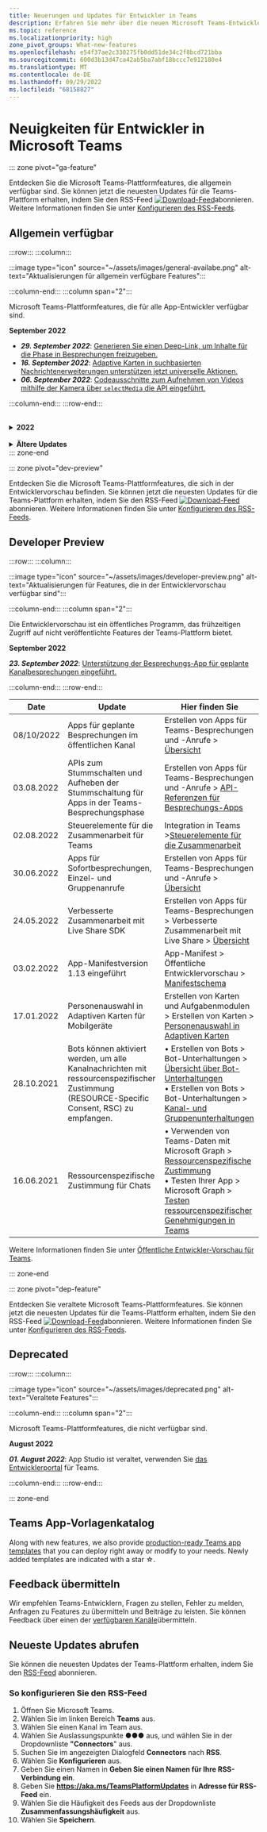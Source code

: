 ```yaml
---
title: Neuerungen und Updates für Entwickler in Teams
description: Erfahren Sie mehr über die neuen Microsoft Teams-Entwicklerfeatures und -updates für vorhandene Features, veraltete Notizen und Änderungen.Learn about new Microsoft Teams developer features and updates to existing features, deprecation notes, and changes. Abonnieren Sie den RSS-Feed für die neuesten Updates.
ms.topic: reference
ms.localizationpriority: high
zone_pivot_groups: What-new-features
ms.openlocfilehash: e54f37ae2c330275fb0dd51de34c2f8bcd721bba
ms.sourcegitcommit: 600d3b13d47ca42ab5ba7abf18bccc7e912180e4
ms.translationtype: MT
ms.contentlocale: de-DE
ms.lasthandoff: 09/29/2022
ms.locfileid: "68158827"
---
```

# <a name="whats-new-for-developers-in-microsoft-teams"></a>Neuigkeiten für Entwickler in Microsoft Teams

::: zone pivot="ga-feature"

Entdecken Sie die Microsoft Teams-Plattformfeatures, die allgemein verfügbar sind. Sie können jetzt die neuesten Updates für die Teams-Plattform erhalten, indem Sie den RSS-Feed [![Download-Feed](~/assets/images/RSSfeeds.png)](https://aka.ms/TeamsPlatformUpdates)abonnieren. Weitere Informationen finden Sie unter [Konfigurieren des RSS-Feeds](#get-latest-updates).

## <a name="generally-available"></a>Allgemein verfügbar

:::row:::
:::column:::

:::image type="icon" source="~/assets/images/general-availabe.png" alt-text="Aktualisierungen für allgemein verfügbare Features":::

:::column-end:::
:::column span="2":::

Microsoft Teams-Plattformfeatures, die für alle App-Entwickler verfügbar sind.

**September 2022**

* ***29. September 2022***: [Generieren Sie einen Deep-Link, um Inhalte für die Phase in Besprechungen freizugeben.](concepts/build-and-test/deep-links.md#generate-a-deep-link-to-share-content-to-stage-in-meetings)
* ***16. September 2022***: [Adaptive Karten in suchbasierten Nachrichtenerweiterungen unterstützen jetzt universelle Aktionen.](messaging-extensions/how-to/search-commands/universal-actions-for-search-based-message-extensions.md)
* ***06. September 2022***: [Codeausschnitte zum Aufnehmen von Videos mithilfe der Kamera über `selectMedia` die API eingeführt.](concepts/device-capabilities/media-capabilities.md#code-snippets)

:::column-end:::
:::row-end:::

<br>
<details>
<summary><b>2022</b></summary>

| **Date** | **Update** | **Hier finden Sie** |
| -------- | --------- | ----------------|
| 09.08.2022 | Microsoft Teams-Toolkit-Erweiterung für Visual Studio 2022 eingeführt | Tools und SDKs > Teams Toolkit für Visual Studio > [Überblick über das Teams-Toolkit für Visual Studio](toolkit/teams-toolkit-overview-visual-studio.md) |
| 03.08.2022 | Für Teams über persönliche App oder Registerkarte freigeben | Integration in Teams > Freigeben in Teams > [Freigeben in Teams aus einer persönlichen App oder Registerkarte](concepts/build-and-test/share-to-teams-from-personal-app-or-tab.md) |
| 03.08.2022 | Feature zum Abrufen von Besprechungstranskripten im Postbesprechungsszenario hinzugefügt. | Erstellen von Apps für Teams-Besprechungen und -Anrufe > Abrufen von Besprechungstranskripten mithilfe von Graph-APIs > [Übersicht](graph-api/meeting-transcripts/overview-transcripts.md) |
| 03.08.2022 | Link zum Freigeben für Teams aus Web-Apps entfalten | Integration in Teams > Freigeben in Teams > [Freigeben in Teams aus Web-Apps](concepts/build-and-test/share-to-teams-from-web-apps.md) |
| 08/01/2022| Hinweis: Entwicklerportal ist jetzt GA und App Studio ist ab dem 01. August 2022 veraltet. | Tools und SDK > [Entwicklerportal für Teams](concepts/build-and-test/teams-developer-portal.md) |
| 28.07.2022 | Microsoft Teams-Anzeigebild und Personenkarte für Benachrichtigungen in der Besprechung hinzugefügt| Apps für Microsoft Teams-Besprechungen und -Anrufe erstellen > Apps für Besprechungen aktivieren und konfigurieren > [Benachrichtigung in Besprechungen](apps-in-teams-meetings/enable-and-configure-your-app-for-teams-meetings.md#in-meeting-notification) |
| 28.07.2022 | Erstellen von freigegebenen Kanälen in Microsoft Teams | Erstellen von Apps für Microsoft Teams-Besprechungen und -Anrufe > [Freigegebene Kanäle](concepts/build-and-test/Shared-channels.md) |
| 28.07.2022|App-Manifest v1.14 eingeführt| App-Manifest > [App-Manifestschema für Microsoft Teams](resources/schema/manifest-schema.md)|
| 07/26/2022|Vorgeschlagene Aktionen für Bots| Bots erstellen > Bot-Unterhaltungen >[Nachrichten in Bot-Unterhaltungen](bots/how-to/conversations/conversation-messages.md#send-suggested-actions)|
| 21.07.2022 | Schritt-für-Schritt-Anleitung zum Senden von Aktivitäts-Feed-Benachrichtigungen eingeführt | Designen Sie Ihre App > UI-Komponenten> Aktivitätsfeedbenachrichtigungen > [Aktivitätsfeedbenachrichtigungen senden](sbs-graphactivity-feedbroadcast.yml) |
| 08.07.2022| Updates zum Senden der Kanal-ID an Bots, die vom Benutzer während der App-Installation über Konversations- und Installationsupdateereignisse ausgewählt wurde |  Bots erstellen > Bot-Konversationen > Konversationsereignisse in Ihrem Teams-Bot > [Konversationsereignisse in Ihrem Teams-Bot](bots/how-to/conversations/subscribe-to-conversation-events.md) |
| 16.06.2022 | Aktualisierte Medienfunktionen zur Unterstützung von Desktop und Mobilgeräten| Integrieren von Gerätefunktionen > [Integrieren von Medienfunktionen](concepts/device-capabilities/media-capabilities.md)|
| 06/08/2022 | Optionales Kartenfeedback für Erfolgsmeldungen| Bots erstellen > Bot-Unterhaltungen >[Nachrichten in Bot-Unterhaltungen](~/bots/how-to/conversations/conversation-messages.md#form-completion-feedback)|
| 03.06.2022 | Das Modul „Authentifizierung hinzufügen“ zum Aktivieren von SSO für die Registerkarten-App mit neuer Struktur und neuen Prozeduren wurde aktualisiert. | Authentifizierung hinzufügen > Registerkarten > [Aktivieren von Single Sign-On in einer Registerkarten-App](tabs/how-to/authentication/tab-sso-overview.md) |
| 24.05.2022 | Weitere Tipps für eine schnelle Genehmigung zum Veröffentlichen Ihrer App in Verbindung mit einem SaaS-Angebot | Veröffentlichen im Teams Store > Übersicht > [Weitere Tipps für eine schnelle Genehmigung zum Veröffentlichen Ihrer App in Verbindung mit einem SaaS-Angebot](~/concepts/deploy-and-publish/appsource/publish.md#additional-tips-for-rapid-approval-to-publish-your-app-linked-to-a-saas-offer) |
| 24.05.2022 | Übermitteln Ihrer Outlook- und Office-fähigen Apps an den Teams Store | Erweitern Ihrer App über Microsoft 365 hinweg > [Übersicht](m365-apps/overview.md) |
| 24.05.2022 | App-Anleitung und Neuerungen in TeamsJS, Version 2.0.0| Tools und SDKs > [Teams JavaScript-Client-SDK](tabs/how-to/using-teams-client-sdk.md)  |
| 24.05.2022 | Teams-Toolkit, Version 4.0.0, für Visual Studio Code jetzt allgemein verfügbar | Tools und SDKs > Teams-Toolkit für Visual Studio Code > <br> • [Überblick über das Teams-Toolkit](toolkit/teams-toolkit-fundamentals.md) <br> • [Erstellen eines Befehlsbots mit JavaScript](toolkit/add-capability.md) <br> • [Erstellen eines Benachrichtigungsbots mit JavaScript](toolkit/add-capability.md) <br> • [Vorschau und Anpassen des Teams-App-Manifests](toolkit/TeamsFx-preview-and-customize-app-manifest.md) <br> • [Herstellen einer Verbindung mit vorhandenen APIs](toolkit/add-API-connection.md) <br> • [Hinzufügen von Funktionen zu ihrer Teams-App](toolkit/add-capability.md) <br> • [Hinzufügen der Oberfläche für einmaliges Anmelden](toolkit/add-single-sign-on.md) <br> • [Hinzufügen von Cloudressourcen zur Teams-App](toolkit/add-resource.md) |
| 24.05.2022 | App-Manifestversion 1.13 eingeführt | App-Manifest > [Manifestschema für Microsoft Teams](resources/schema/manifest-schema.md) |
| 24.05.2022|Bots und Nachrichtenerweiterungen für GCC und GCCH| • Planen ihrer App > [Übersicht](concepts/app-fundamentals-overview.md#government-community-cloud) </br> • Erstellen von Bots > [Übersicht](bots/what-are-bots.md) </br> • Erstellen von Nachrichtenerweiterungen > [Übersicht](messaging-extensions/what-are-messaging-extensions.md) |
|26.04.2022|Deinstallationsverhalten für eine persönliche App mit Bot | Erstellen von Bots > Bot-Unterhaltungen > [Verhaltensaktualisierungen in persönlichen Apps mit Bots deinstallieren](bots/how-to/conversations/subscribe-to-conversation-events.md#uninstall-behavior-for-personal-app-with-bot)|
| 22.04.2022 | Testvorschau für monetarisierte Apps | Monetarisieren Ihrer App > [Testvorschau für monetarisierte Apps](concepts/deploy-and-publish/appsource/prepare/test-preview-for-monetized-apps.md)
| 22.04.2022 | In-App-Kaufablauf für die Monetarisierung von Apps | Monetarisieren Ihrer App > [In-App-Käufe](concepts/deploy-and-publish/appsource/prepare/in-app-purchase-flow.md)
| 28.04.2022 | Häufige Gründe für App-Überprüfungsfehler | Verteilen Ihrer App > Veröffentlichen im Teams Store > [Häufige Gründe für Fehler bei der App-Überprüfung](concepts/deploy-and-publish/appsource/common-reasons-for-app-validation-failure.md)|
| 20.04.2022 |  Einrichten von CI/CD-Pipelines | Tools und SDKs > Teams Toolkit für Visual Studio Code > [Einrichten von CI/CD-Pipelines](toolkit/use-CICD-template.md)|
| 19.04.2022 | Hochladen Ihrer App in Microsoft Teams | Verteilen Ihrer App > [Hochladen Ihrer App](concepts/deploy-and-publish/apps-upload.md)|
| 01.04.2022 | Schritt-für-Schritt-Anleitung für die Erstellung von Teams-Unterhaltungs-Bots eingeführt| Erstellen von Bots > Bot-Unterhaltungen > Kanal- und Gruppenunterhaltungen > [Schrittweise Anleitung zum Erstellen von Teams Unterhaltungs-Bots](sbs-teams-conversation-bot.yml) |
| 30.03.2022 | Das Modul „Erste Schritte mit der Blazor-App mithilfe von Registerkarten und Bots“ wurde aktualisiert|  Erste Schritte > [Erstellen Ihrer ersten App mit Blazor](sbs-gs-blazorupdate.yml)|
| 30.03.2022 | Geräteberechtigungen für den Browser | Integrieren der Gerätefunktionen > [Geräteberechtigungen für den Browser](concepts/device-capabilities/browser-device-permissions.md) |
| 29.03.2022 |Integration der Personenauswahl | Integrieren in Teams > [Integrieren der Personenauswahl](concepts/device-capabilities/people-picker-capability.md)
| 23.03.2022 | Schritt-für-Schritt-Anleitung zum Entfalten von Links in Teams mithilfe des Bots wurde eingeführt | Nachrichtenerweiterungen erstellen > Linkentfaltung hinzufügen > [Links in Teams mit Bot entfalten](sbs-botbuilder-linkunfurling.yml)|  
| 22.03.2022 | Informationen zum Debugprozess hinzugefügt| • Tools und SDKs> Teams Toolkit für Visual Studio Code > [Lokales Debuggen Ihrer Teams-App](toolkit/debug-local.md) </br> • Tools und SDKs> Teams Toolkit für Visual Studio Code > [Debug-Hintergrundprozess](toolkit/debug-background-process.md)|
| 14.03.2022 | Schritt-für-Schritt-Anleitung zum Erstellen und Testen eines Connectors in Microsoft Teams wurde eingeführt | Erstellen von Webhooks und Connectors > Erstellen von Office 365-Connectors > [Erstellen von Teams-Connectors](sbs-teams-connectors.yml)|
| 10.03.2022 | Informationen zu Moodle LMS und Microsoft 365-Plug-Ins hinzugefügt | Integrieren mit Teams > Moodle LMS >[ Moodle Lernmanagementsystem](resources/moodle-overview.md)|  
| 03.03.2022 | So fügen Sie die Authentifizierung mithilfe eines externen OAuth-Anbieters hinzu.| Authentifizierung hinzufügen > Registerkarten > [Verwenden externer OAuth-Anbieter](tabs/how-to/authentication/auth-oauth-provider.md) |
| 25.02.2022 | Schrittweise Anleitung zum Aufrufen von Aufgabenmodulen in Teams eingeführt| Erstellen von Karten und Aufgabenmodulen > Erstellen von Aufgabenmodulen > Verwenden von Aufgabenmodulen aus Bots > [Aufrufen des Aufgabenmoduls von Teams](sbs-botbuilder-taskmodule.yml)|
| 24.02.2022| Schrittweise Anleitung zum Erstellen einer aktionsbasierten Nachrichtenerweiterung eingeführt | Nachrichtenerweiterungen erstellen > Aktionsbefehle > Aktionsbefehle definieren > [Aktionsbasierte Nachrichtenerweiterung erstellen](sbs-meetingextension-action.yml)|
| 24.02.2022 | Schrittweise Anleitung zum Erstellen einer suchbasierten Nachrichtenerweiterung eingeführt | Erstellen von Nachrichtenerweiterungen > Suchbefehle > Definieren von Suchbefehlen > [Erstellen einer suchbasierten Nachrichtenerweiterung](sbs-messagingextension-searchcommand.yml)|
| 24.02.2022 | Schrittweise Anleitung zum Erstellen ausgehender Webhooks eingeführt | Erstellen von Webhooks und Connectors > Erstellen ausgehender Webhooks > [Erstellen ausgehender Webhooks](sbs-outgoing-webhooks.yml)|
| 23.02.2022 | Bewertungsparameter für Microsoft Teams-Store| Vermarkten Ihrer App > Veröffentlichen im Teams Store > [Bewertungsparameter für Microsoft Teams Store](concepts/deploy-and-publish/appsource/post-publish/teams-store-ranking-parameters.md)|
| 18.02.2022 | Ein umfangreiches Glossar für die Microsoft Teams-Entwicklerdokumentation wurde eingeführt, damit Sie die Definition eines Begriffs schnell finden können. | [Glossar](~/get-started/glossary.md) |
| 18.02.2022 | Aktualisierung des Übersichtsmoduls für die Zuordnung der Teams-App zu den Unternehmenszielen, der Benutzergeschichte und der Erkundung der Funktionen der Teams-App | [Übersicht > Passende Teams-App](overview.md) |
| 18.02.2022 | Das Modul „App-Grundlagen“ wurde aktualisiert, um Ihre App so zu planen, dass sie die Zuordnung von Anwendungsfällen zu Teams-Features und eine Checkliste für die App-Planung enthält. | [Planen ihrer App > Übersicht](~/concepts/app-fundamentals-overview.md) |
| 17.02.2022 | Was ist zu erwarten, nachdem Sie Ihre App eingereicht haben?| Verteilen Ihrer App > Im Teams-Store veröffentlichen > [Übersicht](concepts/deploy-and-publish/appsource/publish.md) |
| 15.02.2022 | Schritt-für-Schritt-Anleitung zum Hochladen von Dateien zu Teams aus einem Bot eingeführt | Erstellen von Bots > Senden und Empfangen von Dateien > [Schritt-für-Schritt-Anleitung zum Hochladen von Dateien zu Teams aus einem Bot](sbs-file-handling-in-bot.yml) |
| 11.02.2022 | Freigegebenes Besprechungsfreigabefenster| • Erstellen von Apps für Teams-Besprechungen > [Freigegebene Besprechungsbühne](apps-in-teams-meetings/enable-and-configure-your-app-for-teams-meetings.md#shared-meeting-stage) </br> • Erstellen von Apps für Teams-Besprechungen > [API-Referenzen für Besprechungs-Apps](apps-in-teams-meetings/API-references.md) </br> • App-Manifest > Öffentliche Entwickler-Vorschau > [Manifest-Schema für die Entwickler-Vorschau](resources/schema/manifest-schema-dev-preview.md)|
| 08.02.2022 | Schritt-für-Schritt-Anleitung für die Erstellung eines Anruf- und Besprechungsbots eingeführt| Bots erstellen > Anruf- und Besprechungsbots > Registrieren von Anruf- und Besprechungsbots > [Schrittweise Anleitung zum Erstellen eines Anruf- und Besprechungsbots](sbs-calling-and-meeting.yml) |
| 02.02.2022 | App-Manifestversion 1.12 eingeführt | App-Manifest > [App-Manifestschema](resources/schema/manifest-schema.md) |
| 25.01.2022 | API zum Senden von Beschriftungen in Echtzeit | Erstellen von Apps für Teams-Besprechungen > API-Referenzen für Besprechungs-Apps> [API-Referenzen für Besprechungs-Apps](apps-in-teams-meetings/API-references.md#send-real-time-captions-api)|
| 19.01.2022 | Rückmeldung zum Ausfüllen von Formularen mit adaptiven Karten | Erstellen von Bots > Bot-Unterhaltungen > Nachrichten in Bot-Unterhaltungen > [Feedback zum Ausfüllen von Formularen](bots/how-to/conversations/conversation-messages.md#form-completion-feedback)|
| 17.01.2022 | Personenauswahl in adaptiven Karten für Desktop | Erstellen von Karten und Aufgabenmodulen > Erstellen von Karten > [Personenauswahl in Adaptiven Karten](task-modules-and-cards/cards/people-picker.md)|

</details>
</br>
<details>
<summary><b>Ältere Updates</b></summary>

Informieren Sie sich über Updates aus den vorherigen GA-Versionen, die hier aufgeführt sind.

</br>
<details>
<summary><b>2021</b></summary>

| **Date** | **Update** | **Hier finden Sie** |
| -------- | --------- | ----------------|
|24.12.2021| Schrittweise Anleitung zum Erteilen von Berechtigungen für Registerkartengeräte eingeführt | App-Grundlagen > Gerätefunktionen > [Schritt-für-Schritt-Anleitung zum Erteilen von Berechtigungen für Registerkartengeräte](sbs-tab-device-permissions.yml) |
|23.12.2021| Schritt-für-Schritt-Anleitung für die Erstellung von Registerkarten mit adaptiven Karten eingeführt| Hinzufügen von Authentifizierung > Registerkarten > Verwenden der SSO-Authentifizierung > [Schritt-für-Schritt-Anleitung zum Erstellen von Registerkarten mit adaptiven Karten](sbs-tab-with-adaptive-cards.yml) |
|21.12.2021 | Die „Erste Schritte“-Module für JavaScript, C# und Node.js für Teams-Toolkit 3.0.0 wurden aktualisiert | • Erste Schritte > [Erstellen Ihrer ersten App mit JavaScript](sbs-gs-javascript.yml) <br> • Erste Schritte > [Erstellen Ihrer ersten App mit C# oder .NET](sbs-gs-csharp.yml) <br> • Erste Schritte> [Erstellen Ihrer ersten App mit Node.js](sbs-gs-nodejs.yml) |
|20.12.2021| Schrittweise Anleitung für Registerkarten und Nachrichtenerweiterungen mit einmaligem Anmelden (Single Sign-On, SSO) eingeführt | Hinzufügen von Authentifizierung > Registerkarten > Verwenden der SSO-Authentifizierung > [Schrittweise Anleitung mit SSO für Registerkarten und Nachrichtenerweiterungen](sbs-tabs-and-messaging-extensions-with-SSO.yml)|
|20.12.2021| Schrittweise Anleitung zum Erstellen einer Besprechungsinhaltsblase eingeführt | Apps für Teams-Meetings erstellen > Apps für Meetings aktivieren und konfigurieren > [Schritt-für-Schritt-Anleitung zum Erstellen von Meeting-Inhaltsblasen](sbs-meeting-content-bubble.yml) |
|09.12.2021| Schritt-für-Schritt-Anleitung zur Bühnenansicht der Besprechung eingeführt | Erstellen von Apps für Teams-Besprechungen > Aktivieren und Konfigurieren von Apps für Besprechungen > [Schritt-für-Schritt-Anleitung zum Erstellen von Meeting-Phasenansichten](sbs-meetings-stage-view.yml)|
|13.12.2021 | Richtlinien für mit dem SaaS-Angebot verknüpfte App eingeführt | Vermarkten Ihrer App > Veröffentlichen Sie sie im Teams Store > Prüfen Sie die Richtlinien zur Store-Validierung > [Richtlinien für Apps, die mit einem SaaS-Angebot verknüpft sind](concepts/deploy-and-publish/appsource/prepare/teams-store-validation-guidelines.md#apps-linked-to-saas-offer)|
|09.12.2021| Schrittweise Anleitung zum Erstellen eines Besprechungs-Sidepanels eingeführt | Erstellen von Apps für Teams-Besprechungen > Aktivieren und Konfigurieren von Apps für Besprechungen > [Schritt-für-Schritt-Anleitung zum Erstellen von Besprechungs-Sidepanels in Teams](sbs-meetings-sidepanel.yml)|
|01.12.2021 | Neues Store-Symbol eingeführt. | • Entwerfen Sie Ihre App > App-Funktionen > [Entwerfen Ihrer persönlichen App für Microsoft Teams](concepts/design/personal-apps.md)</br> • Entwerfen Sie Ihre App > UI-Komponenten > [Entwerfen Ihrer Microsoft Teams-App mit erweiterten UI-Komponenten](concepts/design/design-teams-app-advanced-ui-components.md) |
|24.11.2021| Schritt-für-Schritt-Anleitung zum Generieren von Besprechungstoken eingeführt | Apps für Teams-Meetings erstellen > Apps für Meetings aktivieren und konfigurieren > [Schritt-für-Schritt-Anleitung zum Erstellen von Meeting-Token in Teams](sbs-meeting-token-generator.yml)|
|17.11.2021| Richtlinien zur Überprüfung des Microsoft Teams-Stores aktualisiert|[Richtlinien für die Store-Validierung](~/concepts/deploy-and-publish/appsource/prepare/teams-store-validation-guidelines.md)|
|17.11.2021| Statische und dynamische Typeahead-Suche für Desktop- und mobile Benutzer | • Erstellen von Karten und Aufgabenmodulen > Erstellen von Karten > [Vorausschauende Suche in adaptiven Karten](task-modules-and-cards/cards/dynamic-search.md) </br> • Karten und Aufgabenmodule erstellen > Karten erstellen > Übersicht > [Vorausschauende Suche in adaptiven Karten](task-modules-and-cards/what-are-cards.md#type-ahead-search-in-adaptive-cards) </br> • Erstellen von Karten und Aufgabenmodulen > Übersicht > [Karten und Aufgabenmodule](task-modules-and-cards/cards-and-task-modules.md)|
|13.11.2021| Bots können aktiviert werden, um alle Kanalnachrichten mit ressourcenspezifischer Zustimmung (RESOURCE-Specific Consent, RSC) zu empfangen. | • Erstellen von Bots > Bot-Unterhaltungen > Nachrichten in Bot-Unterhaltungen > [Empfangen aller Kanalnachrichten mit RSC](~/bots/how-to/conversations/channel-messages-with-rsc.md) </br> • Erstellen von Bots > Bot-Unterhaltungen > [Übersicht über Bot-Unterhaltungen](~/bots/how-to/conversations/conversation-basics.md) </br> • Erstellen von Bots > Bot-Unterhaltungen > [Kanal- und Gruppenunterhaltungen](~/bots/how-to/conversations/channel-and-group-conversations.md) |
|28.10.2021| Monetarisieren Ihrer Teams-App mit einem transaktionsfähigen SaaS-Angebot | Vermarkten Ihrer App > Veröffentlichen im Teams Store > [Hinzufügen eines SaaS-Angebots in Ihrer Teams-App](~/concepts/deploy-and-publish/appsource/prepare/include-saas-offer.md) |
|25.10.2021| Aktualisiertes Modul „Erste Schritte“ für die Microsoft Teams-Entwicklerdokumentation mit neuer Struktur und neuen Verfahren in einer schrittweisen Anleitung | Erste Schritte > [Starten Sie mit Ihrer ersten Teams-App](get-started/get-started-overview.md) |
|20.10.2021| Die Besprechungsbühne ist jetzt allgemein verfügbar | Erstellen von Apps für Teams-Besprechungen > [Aktivieren und Konfigurieren Ihrer Apps für Teams-Besprechungen](apps-in-teams-meetings/enable-and-configure-your-app-for-teams-meetings.md) |
|20.10.2021| Besprechungsdetails-API und Teams-Besprechungsereignisse in Echtzeit | Erstellen von Apps für Teams-Besprechungen > [Laden der API zum Abrufen von Besprechungsdetails](apps-in-teams-meetings/API-references.md#get-meeting-details-api) |
|18.10.2021| Registerkartenlink entfalten und Bühnenansicht | Erstellen von Registerkarten > [Registerkartenlink aufklappen und Phasenansicht](tabs/tabs-link-unfurling.md) |
|08.10.2021| Neue Best Practices für die Gestaltung Adaptiver Karten | Entwerfen Ihrer App > UI-Komponenten > [Entwerfen von adaptiven Karten für Ihre Teams-App](task-modules-and-cards/cards/design-effective-cards.md) |
|05.10.2021| Teams-App ausblenden, bis der Administrator das Anzeigen der App zulässt | Entwerfen Sie Ihre App [> Apps standardmäßig für Benutzer blockieren, bis ein Administrator dies genehmigt.](concepts/design/enable-app-customization.md#block-apps-by-default-for-users-until-an-admin-approves) |
|05.10.2021| Planen Sie Ihre Apps für Teams-Mobilgeräte | App-Grundlagen > [Planen interaktiver Registerkarten für Teams Mobile](concepts/design/plan-responsive-tabs-for-teams-mobile.md) |
|04.10.2021| Neues Entwicklerportal für Teams für die Verwaltung Ihrer Teams-Apps eingeführt | Tools und SDK > [Entwicklerportal für Teams](concepts/build-and-test/teams-developer-portal.md) |
|21.09.2021|Teams unterstützt die Azure AD-Objekt-ID und den UPN in Benutzernennungen für Bots und eingehende Webhooks. | • Erstellen von Karten und Aufgabenmodulen > Erstellen von Karten > [Azure AD-Objekt-ID und UPN in Benutzernennung](task-modules-and-cards/what-are-cards.md#support-for-azure-ad-object-id-and-upn-in-user-mention) </br> • Erstellen von Karten und Aufgabenmodulen > Erstellen von Karten > [Karten – Übersicht](task-modules-and-cards/cards/cards-format.md#format-cards-with-markdown) |
|16.08.2021| Unterstützung für die Eingabeüberprüfung für Adaptive Karten (v1.3 für alle Funktionen) und Universelle Aktionen (v1.4 für vom Bot gesendete Karten) | • Adaptive Karten > Autorenkarten > [Eingabeüberprüfung](/adaptive-cards/authoring-cards/input-validation)</br> • Erstellen von Karten und Aufgabenmodulen > Erstellen von Karten > Universelle Aktionen für adaptive Karten > [Universelle Aktionen für Adaptive Karten v1.4](task-modules-and-cards/cards/universal-actions-for-adaptive-cards/overview.md) |
|30.08.2021| Die Funktion für benutzerdefinierte Together-Modus-Szenen fasst die Teilnehmer zu einer einzigen virtuellen Szene zusammen und platziert ihre Videostreams auf vorher festgelegte Plätze. | Erstellen von Apps für Teams-Besprechungen > [Szenen im benutzerdefinierten Zusammen-Modus](~/apps-in-teams-meetings/teams-together-mode.md) |
|25.08.2021| Schritt-für-Schritt-Anleitung für die Erstellung eines Teams-Bots mit Single Sign-On (SSO) eingeführt | Hinzufügen der Authentifizierung > Bots > [Schrittweise Anleitung zum Erstellen eines Teams-Bots mit SSO](sbs-bots-with-sso.yml) |
|19.08.2021| Aktualisierungsereignis für die Installation, das empfangen wird, wenn Sie einen Bot in einem Unterhaltungsthread installieren. | Erstellen von Bots > Bot-Unterhaltungen > [Ereignis Installations-Update](bots/how-to/conversations/subscribe-to-conversation-events.md#installation-update-event) |
|12.08.2021|Erstellen von Registerkarten mit adaptiven Karten| Erstellen von Registerkarten > [Registerkarten mit Adaptiven Karten erstellen](tabs/how-to/build-adaptive-card-tabs.md) |
|04.08.2021|Registerkarten haben keine Ränder mehr, die ihre Erfahrungen umgeben. | Registerkarten erstellen > [Entfernen von Registerkartenrändern](resources/removing-tab-margins.md) |
|08.07.2021|Teams Mobile bietet Unterstützung für Apps in Meetings. | Erstellen von Apps für Teams-Besprechungen > [Erweiterbarkeit von Besprechungs-Apps](apps-in-teams-meetings/meeting-app-extensibility.md) |
|28.06.2021|Integration der Personenauswahlfunktion | Integrieren in Teams > [Integrieren der Personenauswahl-Funktion](concepts/device-capabilities/people-picker-capability.md) |  
|25.06.2021| Schrittweise Anleitung zum Senden proaktiver Nachrichten eingeführt | Erstellen von Bots > Bot-Unterhaltung > Proaktive Nachrichten > [Schrittweise Anleitung zum Senden proaktiver Nachrichten](sbs-send-proactive.yml) |
|09.06.2021| Bühnenansicht für Bilder in adaptiven Karten mit `allowExpand`-Attribut | Erstellen von Karten und Aufgabenmodulen > Erstellen von Karten > [Phasenansicht für Bilder in Adaptiven Karten](task-modules-and-cards/cards/cards-format.md#stage-view-for-images-in-adaptive-cards) |
|31.05.2021| Registerkarten für Unterhaltungen | Erstellen von Registerkarten > [Starten und Fortsetzen von Unterhaltungen zu Inhalten in Ihren Registerkarten](~/tabs/how-to/conversational-tabs.md) |
|24.05.2021| Aktualisierte Richtlinien für den Entwurf von Teams-Apps mit mobilen Mustern | Entwerfen Ihrer App > [Entwerfen Ihrer Teams-App](~/concepts/design/design-teams-app-overview.md) |
|13.05.2021| Informationen zu mConnect und Skooler wurden hinzugefügt | Integrieren mit Teams > Moodle LMS >[ Moodle Lernmanagementsystem](resources/moodle-overview.md)|
|10.05.2021| App-Manifest v1.10 wurde veröffentlicht | App-Manifest > [Manifest-Schema](resources/schema/manifest-schema.md) |
|10.05.2021| Neue App-Anpassungsfunktion | Entwerfen Sie Ihre App > [Ermöglichen Sie Organisationen, Ihre App anzupassen](concepts/design/enable-app-customization.md) |
|07.05.2021| Deep-Links für Audio- und Videoanrufe im Chat. | Integration in Teams > [Deep-Links](concepts/build-and-test/deep-links.md#navigate-to-an-audio-or-audio-video-call) |
|30.04.2021|Neue Anleitung zum Veröffentlichen von Apps im Teams-Store | • Veröffentlichen im Teams Store > [Veröffentlichen Ihrer App im Teams Store](concepts/deploy-and-publish/appsource/publish.md)</br> • Veröffentlichen im Teams Store > [Richtlinien zur Überprüfung des Teams-Shops](concepts/deploy-and-publish/appsource/prepare/teams-store-validation-guidelines.md) |
|29.04.2021 | Unterstützung für universelle Aktionen für adaptive Karten v1.4. | Erstellung von Karten und Aufgabenmodul > Erstellen von Karten > Universelle Aktionen für Adaptive Karten > [Universelle Aktionen für Adaptive Karten](task-modules-and-cards/cards/universal-actions-for-adaptive-cards/overview.md) |
|29.04.2021 | Benutzerspezifische Ansichten | Erstellung von Karten und Aufgabenmodulen > Erstellen von Karten > Universelle Aktionen für Adaptive Karten > [Benutzerspezifische Ansichten](task-modules-and-cards/cards/universal-actions-for-adaptive-cards/User-Specific-Views.md) |
|29.04.2021 | Sequenzielle Workflows | Erstellen von Karten und Aufgabenmodulen > Erstellen von Karten > Universelle Aktionen für Adaptive Karten > [Sequenzielle Workflows](task-modules-and-cards/cards/universal-actions-for-adaptive-cards/Sequential-Workflows.md) |
|29.04.2021 | Aktuelle Karten | Erstellen von Karten und Aufgabenmodulen > Erstellen von Karten > Universelle Aktionen für Adaptive Karten > [Aktuelle Karten](task-modules-and-cards/cards/universal-actions-for-adaptive-cards/Up-To-Date-Views.md) |
|08.04.2021| App-Anpassungsfunktion | • Entwerfen Ihrer Apps > [Übersicht über die Teams-App entwerfen](concepts/design/enable-app-customization.md)</br> • Tools und SDKs > [Entwicklerportal](concepts/build-and-test/teams-developer-portal.md) </br> • App-Manifest > Public Developer Preview > [Manifest-Schema](resources/schema/manifest-schema-dev-preview.md) |
|18.03.2021| Hinweis: Aktualisieren Sie auf Version 4.10 oder höher des Bot Framework SDK, da wir mit der Einstellung von`TeamsInfo.getMembers` und`TeamsInfo.GetMembersAsync` begonnen haben. | Erstellen von Bots > [Bot-API-Änderungen für Team-/Chatmitglieder](resources/team-chat-member-api-changes.md) |
|05.03.2021|Standardinstallationsbereich und Gruppenfunktion | Vermarkten Ihrer App > [Standard-Installationsbereich und Gruppenfunktion](concepts/deploy-and-publish/add-default-install-scope.md) |
|05.03.2021|Neuanordnen persönlicher App-Registerkarten | Erstellen von Registerkarten > [Neuanordnen der Registerkarte „Chat“ in persönlichen Apps](tabs/how-to/create-personal-tab.md#reorder-static-personal-tabs) |
|04.03.2021|Maskieren von Information in adaptiven Karten | Erstellen von Karten und Aufgabenmodulen > Erstellen von Karten > [Information ausblenden in Adaptiven Karten](task-modules-and-cards/cards/cards-format.md#information-masking-in-adaptive-cards) |
|19.02.2021|Standortfunktionen hinzugefügt. <br/> Informationen zu Standortfunktionen werden in den Dateien für die Übersicht der Gerätefunktionen, die nativen Geräteberechtigungen, dem Integrieren von Medienfunktionen und den Funktionen für QR- oder Barcode-Scanner hinzugefügt | • App-Grundlagen > Gerätefunktionen > [Übersicht](concepts/device-capabilities/device-capabilities-overview.md) </br> • App-Grundlagen > Gerätefunktionen > [Anfordern von Geräteberechtigungen](concepts/device-capabilities/native-device-permissions.md) </br> • App-Grundlagen > Gerätefunktionen > [Integrieren von Medienfunktionen](concepts/device-capabilities/media-capabilities.md) </br> • App-Grundlagen > Gerätefunktionen > [Integrieren von QR- oder Barcode-Scannerfunktionen](concepts/device-capabilities/qr-barcode-scanner-capability.md) </br> • App-Grundlagen > Gerätefunktionen > [Integrieren von Standortfunktionen](concepts/device-capabilities/location-capability.md) |
|18.02.2021|QR- oder Barcode-Scannerfunktion hinzugefügt. <br/> Die Informationen zu Funktionen der QR- oder Barcode-Scanner werden in den Dateien für die Übersicht der Gerätefunktionen, die nativen Geräteberechtigungen und zum Integrieren von Medienfunktionen hinzugefügt | • App-Grundlagen > Gerätefunktionen > [Übersicht](concepts/device-capabilities/device-capabilities-overview.md) </br> • App-Grundlagen > Gerätefunktionen > [Anfordern von Geräteberechtigungen](concepts/device-capabilities/native-device-permissions.md) </br> • App-Grundlagen > Gerätefunktionen > [Integrieren von Medienfunktionen](concepts/device-capabilities/media-capabilities.md) </br> • App-Grundlagen > Gerätefunktionen > [Integrieren von QR- oder Barcode-Scannerfunktionen](concepts/device-capabilities/qr-barcode-scanner-capability.md) |
|09.02.2021|Übersicht über die hinzugefügten Gerätefunktionen. <br/> Die Informationen zur Mikrofonfunktion werden in den Dateien für die nativen Geräteberechtigungen und zum Integrieren von Medienfunktionen hinzugefügt. |• App-Grundlagen > Gerätefunktionen > [Übersicht](concepts/device-capabilities/device-capabilities-overview.md) </br> App-Grundlagen > • Gerätefunktionen > [Anfordern von Geräteberechtigungen](concepts/device-capabilities/native-device-permissions.md) </br> • App-Grundlagen > Gerätefunktionen > [Integrieren von Medienfunktionen](concepts/device-capabilities/media-capabilities.md)|

<br>

</details>

<br>

<details>
<summary><b>2020</b></summary>

| **Date** | **Update** | **Hier finden Sie** |
| -------- | --------- | ------------------ |
|30.11.2020|Integration der Identitätsplattform mit Teams-Toolkit und Visual Studio Code für Registerkarten |[SSO-Authentifizierung mit Teams Toolkit und Visual Studio Code für Registerkarten](toolkit/add-single-sign-on.md)|
|16.11.2020|Das Teams App-Manifest wurde auf Version 1.8 aktualisiert.|[Referenz: Manifestschema für Microsoft Teams](resources/schema/manifest-schema.md)|
|10.11.2020|Entwurfsanleitungen für Teams-Bots |[Bot-Entwurfsrichtlinien](bots/design/bots.md)|
|30.09.2020|Das Senden und Empfangen von Dateien mit Bots auf mobilen Geräten wird jetzt unterstützt. |[Senden und Empfangen von Dateien über Ihren Bot](resources/bot-v3/bots-files.md)|
|22.09.2020|Neue Informationen für den Einstieg in die Entwicklung mit Teams |[Erstellen Ihrer ersten Teams App– Übersicht](build-your-first-app/build-first-app-overview.md)|
|18.09.2020|Unterstützung für „In Besprechung“-Teams-Apps (Versionsvorschau) |[Apps in Teams-Besprechungen](apps-in-teams-meetings/teams-apps-in-meetings.md)|
|19.08.2020|Importieren Sie Teams-Nachrichten mit Microsoft Graph |[Plattform-Nachrichten von Drittanbietern mithilfe von Microsoft Graph in Teams importieren](graph-api/import-messages/import-external-messages-to-teams.md)
|12.08.2020 |Die Unterstützung adaptiver Karten in eingehenden Webhooks wurde in „allgemeine Verfügbarkeit“ verschoben |[Senden von adaptiven Karten mithilfe eines eingehenden Webhooks](~/webhooks-and-connectors/how-to/connectors-using.md#send-adaptive-cards-using-an-incoming-webhook) |
|10.08.2020|Erste Schritte beim Erstellen von Teams-Apps mit dem Visual Studio-Toolkit |[Erstellen von Apps mit dem Microsoft Teams Toolkit und Visual Studio Code](toolkit/visual-studio-overview.md) |
|06.08.2020|Unterstützung für die Registerkarten-SSO-Authentifizierung |[Entwickeln einer Microsoft Teams-Registerkarte für einmaliges Anmelden](tabs/how-to/authentication/tab-sso-overview.md) |
|27.07.2020 | Proaktive Graph-Bots und -Nachrichten (Public Preview) |[Aktivieren der proaktiven Botinstallation und des proaktiven Messagings in Teams mit Microsoft Graph](graph-api/proactive-bots-and-messages/graph-proactive-bots-and-messages.md)|
|22.07.2020 |Funktionsupdates für mobile Geräte |[Anfordern von Geräteberechtigungen für Ihre Microsoft Teams-Registerkarte](concepts/device-capabilities/native-device-permissions.md) |
|20.07.2020|Teams App-Überprüfungstool für AppSource-Einreichungen |[Teams App-Überprüfungstool](concepts/deploy-and-publish/appsource/prepare/submission-checklist.md)
|15.07.2020|Erstellen eines virtuellen Assistenten für Teams |[Virtual Assistant für Microsoft Teams](samples/virtual-assistant.md)|
|14.07.2020|Anzeigen der Dokumentation eines nativen Ladeindikators |[Anzeigen eines systemeigenen Ladeindikators](tabs/how-to/create-tab-pages/content-page.md#show-a-native-loading-indicator)
|01.07.2020|Erste Schritte beim Erstellen von Teams-Apps mit dem Visual Studio Code-Toolkit |[Erstellen von Apps mit dem Microsoft Teams Toolkit und Visual Studio Code](sbs-gs-javascript.yml) |
|01.07.2020|Single Sign-On für Registerkarten – allgemeine Verfügbarkeit für Teams Web- und Desktop-Clients |[Single Sign-On (SSO)](tabs/how-to/authentication/tab-sso-overview.md)|
|05.06.2020| Das Manifestschema wurde auf Version 1.7 aktualisiert.| [Referenz: Manifestschema für Microsoft Teams](resources/schema/manifest-schema.md)|
|18.05.2020|Integrieren von Power Virtual Agents in Teams |[Integrieren eines Power Virtual Agents-Chatbots in Microsoft Teams](bots/how-to/add-power-virtual-agents-bot-to-teams.md)|
|01.04.2020|Integrieren von WFM-Systemen mit dem Schichten-Connector für Teams |[Microsoft Teams verschiebt WFM-Connectors](samples/shifts-wfm-connectors.md)
|24.03.2020 | Unterstützung für das Abrufen eines einzelnen Mitglieds einer Unterhaltung und zusätzliche Unterstützung für das Abrufen von ausgelagerten Mitgliedern hinzugefügt | [Teams-Kontext für Ihren Bot erhalten](~/bots/how-to/get-teams-context.md) |

<br>

</details>

<br>

<details>
  
<summary><b>2019</b></summary>

| **Date** | **Update** | **Hier finden Sie** |
| -------- | --------- | ------------------ |
| 26.12.2019 | The `replyToId` parameter in payloads sent to a bot is no longer encrypted, allowing you to use this value to construct deeplinks to these messages. Message payloads include the encrypted values in the parameter `legacy.replyToId`.  |
| 05.11.2019 | Einmaliges Anmelden mit dem Teams JavaScript-SDK. | [Einmaliges Anmelden](tabs/how-to/authentication/tab-sso-overview.md) |
| 31.10.2019 | Die Dokumentation zu Konversationsbots und Nachrichtenerweiterungen wurde aktualisiert, um das 4.6 Bot Framework SDK zu berücksichtigen. Die Dokumentation für das v3 SDK ist im Abschnitt „Ressourcen“ verfügbar. | Die gesamte Dokumentation zu Bots und Nachrichtenerweiterungen |
| 31.10.2019 | Neue Dokumentationsstruktur und Überarbeitung wichtiger Artikel. Bitte melden Sie alle toten Links oder 404's, indem Sie ein GitHub-Problem erstellen. | Alle! |
| 13.09.2019 | Der Anforderungsbot wird über die aktionsbasierte Nachrichtenerweiterung installiert. | [Initiieren von Aktionen mit Nachrichtenerweiterungen](resources/messaging-extension-v3/create-extensions.md#request-to-install-your-conversational-bot)
| 28.08.2019 | Unterstützung für private Kanäle auf Registerkarten und Connectors. | [Kontext für Ihre Registerkarte erhalten](tabs/how-to/access-teams-context.md#retrieve-context-in-private-channels) |
| 20.06.2019 | Freigeben einer externen Website von einer externen Website in einem Teams-Kanal. | [Für Teams freigeben](concepts/build-and-test/share-to-teams-overview.md). |
| 25.05.2019 | Antworten sie mit einer Bot-Nachricht aus dem Aufgabenmodul. | [Antworten mit Bot-Nachrichten vom Aufgabenmodul](resources/messaging-extension-v3/create-extensions.md#respond-with-an-adaptive-card-message-sent-from-a-bot) |
| 25.05.2019 | Bots in Gruppenchats. | [Interagieren mit einem Bot im Gruppenchat oder Kanal](~/concepts/bots/bot-conversations/bots-conv-channel.md) |
| 20.05.2019 | Lokalisierung von App-Manifesten. | [App-Lokalisierung](~/publishing/apps-localization.md) |
| 20.05.2019 | Nachrichtenaktionen. | [Nachrichtenaktionen](resources/messaging-extension-v3/create-extensions.md#action-type-message-extensions) |
| 20.05.2019 | Verbreitung von Links (benutzerdefinierte URL-Vorschau). | [Verbreiten von Links](messaging-extensions/how-to/link-unfurling.md)|
| 06.05.2019 | Programm zur Anwendungszertifizierung für Store-Apps. | [Anwendungszertifizierung](~/concepts/deploy-and-publish/appsource/post-publish/overview.md#complete-microsoft-365-certification) |
| 06.05.2019 | App-Vorlagen sind jetzt verfügbar | [App-Vorlagen](~/samples/app-templates.md). |
| 23.04.2019 | Aktionsbasierte Nachrichtenerweiterungen sind jetzt verfügbar. | [Aktionsbasierte Nachrichtenerweiterungen](~/concepts/messaging-extensions/create-extensions.md) |
| 18.02.2019 | Erstellen von Deep-Links zu privatem Chat. | [Deep-Link zu einem Chat](concepts/build-and-test/deep-links.md#navigate-to-a-chat) |
| 23.01.2019 | Anzeigen von SKU- und Lizenztyp-Informationen im Registerkartenkontext. | [Registerkartenkontext](~/concepts/tabs/tabs-context.md) |
|
</details>

<br>

<details>
<summary><b>2018</b></summary>

| **Date** | **Update** | **Hier finden Sie** |
| -------- | --------- | ------------------ |
| 12.11.2018 | Registerkarten im Gruppenchat sind jetzt in der veröffentlichten Version von Teams verfügbar. Im Rahmen dieser Arbeit wurde der Abschnitt „Registerkarten“ aus Gründen der Übersichtlichkeit überarbeitet.| [Konfigurierbare Registerkarten](~/concepts/tabs/tabs-configurable.md) |
| 09.11.2018 | Sie können jetzt Deep-Links zu privaten Chats zwischen Benutzern erstellen. | [Deep-Link zu einem Chat](concepts/build-and-test/deep-links.md#navigate-to-a-chat) |
| 08.11.2018 | SharePoint Framework 1.7 wurde ausgeliefert und mit ihm eine neue Funktion zur Verwendung der Registerkarte Microsoft Teams als SharePoint Framework Webpart. | [Registerkarten in SharePoint](~/concepts/tabs/tabs-in-sharepoint.md) |
| 05.11.2018 | Das **Aufgabenmodul** -Feature wurde veröffentlicht. Ein Aufgabenmodul ermöglicht es Ihnen, modale Popup-Fenster in Ihrer Teams-Anwendung zu erstellen, sowohl von Bots als auch von Registerkarten aus. Innerhalb des Popups können Sie Ihren eigenen benutzerdefinierten HTML-/JavaScript-Code ausführen, ein `<iframe>`-basiertes Widget anzeigen, z. B. ein YouTube- oder Microsoft Stream-Video, oder eine [adaptive Karte](/adaptive-cards/)anzeigen. | [Aufgabenmodul – Übersicht](~/concepts/task-modules/task-modules-overview.md), [Aufgabenmodul auf Registerkarten](~/concepts/task-modules/task-modules-tabs.md),  [Aufgabenmodul in Bots](~/concepts/task-modules/task-modules-bots.md) |
| 05.10.2018 | Formatierungsinformationen für Karten wurden aktualisiert und auf den Desktop-, iOS- und Android-Clients für Teams getestet. | [Karten](~/concepts/cards/cards.md), [Kartenformatierung](~/concepts/cards/cards-format.md) |
| 24.09.2018 | Die APIs für Anrufe und Online-Meetings für Microsoft Graph wurden in die Beta-Phase überführt, und Teams-Apps können jetzt auf vielfältige Weise mit Nutzern über Sprache und Video interagieren. | [Bots für Anrufe und Onlinebesprechungen](~/concepts/calls-and-meetings/registering-calling-bot.md), [Medienkonzepte in Echtzeit](~/concepts/calls-and-meetings/real-time-media-concepts.md), [Registrieren eines Anrufbots](~/concepts/calls-and-meetings/registering-calling-bot.md), [Debuggen und lokale Tests](~/concepts/calls-and-meetings/debugging-local-testing-calling-meeting-bots.md), [von Anwendungen gehostete Medien](~/concepts/calls-and-meetings/requirements-considerations-application-hosted-media-bots.md), [Behandlung eingehender Anrufbenachrichtigungen](~/concepts/calls-and-meetings/call-notifications.md) |
| 11.09.2018 | Registerkartenkonfigurationsseiten sind jetzt deutlich größer. | [Registerkarten-Design](tabs/design/tabs.md) |
| 15.08.2018 | Adaptive Karten werden jetzt in Teams unterstützt.|[Adaptive Kartenaktionen in Teams](task-modules-and-cards/cards/cards-reference.md#adaptive-card) |
| 10.08.2018 | Client-Unterstützung für DevTools.| [DevTools für den Microsoft Teams-Desktop Client](~/resources/dev-preview/developer-preview-tools.md)|
| 08.08.2018 | Nachrichtenerweiterungen unterstützen jetzt mehrere Befehle. | [composeExtensions.commands](~/resources/schema/manifest-schema.md#composeextensionscommands)|
| 07.08.2018 | Die Inline-Konfiguration wird jetzt in Connectors unterstützt. Die Connectors-Dokumentation wurde ebenfalls überarbeitet und aus Gründen der Übersichtlichkeit erweitert.| [Connectors](~/concepts/connectors/connectors.md)|
| 06.08.2018 | Ihr Bot kann jetzt Dateien senden und empfangen. | [Senden und Empfangen von Dateien über Ihren Bot](~/bots/how-to/bots-filesv4.md)|
| 23.07.2018 | Informationen zur erneuten App-Zertifizierung wurden dem Abschnitt „Veröffentlichen“ hinzugefügt. |[Manifest-Berechtigungen](resources/schema/manifest-schema.md#permissions)|
| 16.07.2018 | Der Registerkarten-Konfigurationsseite wurde mehr Speicherplatz zugewiesen. | [Die Registerkarten-Konfigurationsseite ist erheblich größer](tabs/design/tabs.md)|
| 12.07.2018 | Informationen zum Gastzugriff. | [Gastzugriff in Microsoft Teams](/microsoftteams/guest-access#guest-access-overview)|
| 07.06.2018 | Informationen für den Microsoft Teams-Tenant-App-Katalog wurden hinzugefügt. | [Veröffentlichen Ihrer Microsoft Teams-App](~/publishing/apps-publish.md)|
| 29.05.2018 | Adaptive Karten werden in Teams unterstützt. | [Adaptive Kartenaktionen in Teams](task-modules-and-cards/cards/cards-reference.md) |
| 17.04.2018 | replyToID wurde den Nutzdaten für die `Invoke` und `MessageBack` Kartenaktionen hinzugefügt. Dies ist besonders nützlich, wenn Sie die Nachricht aktualisieren müssen, von der die Kartenaktion stammt. | [Kartenaktionen](~/concepts/cards/cards-actions.md)|
| 12.04.2018 | Dieses Thema wurde hinzugefügt, um Änderungen an der Programmierschnittstelle von Teams und an dieser Dokumentation zu verfolgen. | [Neuerungen](~/whats-new.md)|
| 10.04.2018 | Die Authentifizierungs-URLs wurden so geändert, dass sie nun konsequent die Tenant-ID im Pfad verwenden. | [Authentifizierungsfluss für Registerkarten](~/concepts/authentication/auth-flow-tab.md), [Azure AD-Registerkartenauthentifizierung](~/concepts/authentication/auth-tab-AAD.md)|
| 06.04.2018 | Entwurfsrichtlinien für die Verwendung des Befehlsfelds hinzugefügt. |[Befehlsfeld](~/resources/design/framework/command-box.md)|
| 02.04.2018 | Verwenden von Bots zum Senden von Benachrichtigungen für Ihre App. |[Reine Benachrichtigungsbots](~/concepts/bots/bots-notification-only.md)|
| 27.03.2018 | Erweiterte Dokumentation für proaktives Messaging. |[Beginn einer Unterhaltung](./concepts/bots/bot-conversations/bots-conv-proactive.md)|
| 15.03.2018 | Umgestaltete Dokumentation für Karten. |[Karten](~/concepts/cards/cards.md), [Kartenaktionen](~/concepts/cards/cards-actions.md), [Kartenformatierung](~/concepts/cards/cards-format.md), [Kartenreferenz](~/concepts/cards/cards-reference.md)|
| 27.02.2018 | Beispielcode zum Veranschaulichen der AsTeamsChannelAccounts()-Methode hinzugefügt. |[Kontext für Ihren Bot erhalten](~/concepts/bots/bots-context.md)|
| 05.02.2018 | Themen für die ersten Schritte mit C# hinzugefügt. |[Erste Schritte mit der Microsoft Teams-Plattform mit C#/.NET](./get-started/get-started-dotnet-app-studio.md)|
|
</details>
</details>
</details>
::: zone-end

::: zone pivot="dev-preview"

Entdecken Sie die Microsoft Teams-Plattformfeatures, die sich in der Entwicklervorschau befinden. Sie können jetzt die neuesten Updates für die Teams-Plattform erhalten, indem Sie den RSS-Feed [![Download-Feed](~/assets/images/RSSfeeds.png)](https://aka.ms/TeamsPlatformUpdates)abonnieren. Weitere Informationen finden Sie unter [Konfigurieren des RSS-Feeds](#get-latest-updates).

## <a name="developer-preview"></a>Developer Preview

:::row:::
:::column:::

:::image type="icon" source="~/assets/images/developer-preview.png" alt-text="Aktualisierungen für Features, die in der Entwicklervorschau verfügbar sind":::

:::column-end:::
:::column span="2":::

Die Entwicklervorschau ist ein öffentliches Programm, das frühzeitigen Zugriff auf nicht veröffentlichte Features der Teams-Plattform bietet.

**September 2022**

***23. September 2022***: [Unterstützung der Besprechungs-App für geplante Kanalbesprechungen eingeführt.](apps-in-teams-meetings/meeting-app-extensibility.md)

:::column-end:::
:::row-end:::

| **Date** | **Update** | **Hier finden Sie** |
| -------- | --------- | ------------------ |
| 08/10/2022 | Apps für geplante Besprechungen im öffentlichen Kanal | Erstellen von Apps für Teams-Besprechungen und -Anrufe > [Übersicht](apps-in-teams-meetings/teams-apps-in-meetings.md) |
| 03.08.2022 | APIs zum Stummschalten und Aufheben der Stummschaltung für Apps in der Teams-Besprechungsphase | Erstellen von Apps für Teams-Besprechungen und -Anrufe > [API-Referenzen für Besprechungs-Apps](/microsoftteams/platform/apps-in-teams-meetings/api-references?tabs=dotnet) |
| 02.08.2022| Steuerelemente für die Zusammenarbeit für Teams| Integration in Teams >[Steuerelemente für die Zusammenarbeit](samples/collaboration-control.md)|
| 30.06.2022 | Apps für Sofortbesprechungen, Einzel- und Gruppenanrufe| Erstellen von Apps für Teams-Besprechungen und -Anrufe > [Übersicht](apps-in-teams-meetings/teams-apps-in-meetings.md)|
|24.05.2022| Verbesserte Zusammenarbeit mit Live Share SDK | Erstellen von Apps für Teams-Besprechungen > Verbesserte Zusammenarbeit mit Live Share > [Übersicht](apps-in-teams-meetings/teams-live-share-overview.md) |
| 03.02.2022 | App-Manifestversion 1.13 eingeführt | App-Manifest > Öffentliche Entwicklervorschau > [Manifestschema](resources/schema/manifest-schema-dev-preview.md) |
| 17.01.2022 | Personenauswahl in Adaptiven Karten für Mobilgeräte | Erstellen von Karten und Aufgabenmodulen > Erstellen von Karten > [Personenauswahl in Adaptiven Karten](task-modules-and-cards/cards/people-picker.md)|
| 28.10.2021 |Bots können aktiviert werden, um alle Kanalnachrichten mit ressourcenspezifischer Zustimmung (RESOURCE-Specific Consent, RSC) zu empfangen. | • Erstellen von Bots > Bot-Unterhaltungen > [Übersicht über Bot-Unterhaltungen](~/bots/how-to/conversations/conversation-basics.md) </br> • Erstellen von Bots > Bot-Unterhaltungen > [Kanal- und Gruppenunterhaltungen](~/bots/how-to/conversations/channel-and-group-conversations.md) |
| 16.06.2021 | Ressourcenspezifische Zustimmung für Chats | • Verwenden von Teams-Daten mit Microsoft Graph > [Ressourcenspezifische Zustimmung](graph-api/rsc/resource-specific-consent.md) </br> • Testen Ihrer App > Microsoft Graph > [Testen ressourcenspezifischer Genehmigungen in Teams](graph-api/rsc/test-resource-specific-consent.md)|

Weitere Informationen finden Sie unter [Öffentliche Entwickler-Vorschau für Teams](~/resources/dev-preview/developer-preview-intro.md).

::: zone-end

::: zone pivot="dep-feature"

Entdecken Sie veraltete Microsoft Teams-Plattformfeatures. Sie können jetzt die neuesten Updates für die Teams-Plattform erhalten, indem Sie den RSS-Feed [![Download-Feed](~/assets/images/RSSfeeds.png)](https://aka.ms/TeamsPlatformUpdates)abonnieren. Weitere Informationen finden Sie unter [Konfigurieren des RSS-Feeds](#get-latest-updates).

## <a name="deprecated"></a>Deprecated

:::row:::
:::column:::

:::image type="icon" source="~/assets/images/deprecated.png" alt-text="Veraltete Features":::

:::column-end:::
:::column span="2":::

Microsoft Teams-Plattformfeatures, die nicht verfügbar sind.

**August 2022**

***01. August 2022***: App Studio ist veraltet, verwenden Sie [das Entwicklerportal](concepts/build-and-test/teams-developer-portal.md) für Teams.

:::column-end:::
:::row-end:::

::: zone-end

## <a name="teams-app-template-catalog"></a>Teams App-Vorlagenkatalog

Along with new features, we also provide [production-ready Teams app templates](samples/app-templates.md) that you can deploy right away or modify to your needs. Newly added templates are indicated with a star ☆.

## <a name="submit-your-feedback"></a>Feedback übermitteln

Wir empfehlen Teams-Entwicklern, Fragen zu stellen, Fehler zu melden, Anfragen zu Features zu übermitteln und Beiträge zu leisten. Sie können Feedback über einen der [verfügbaren Kanäle](feedback.md)übermitteln.

## <a name="get-latest-updates"></a>Neueste Updates abrufen

Sie können die neuesten Updates der Teams-Plattform erhalten, indem Sie den [RSS-Feed](https://aka.ms/TeamsPlatformUpdates) abonnieren.

### <a name="to-configure-rss-feed"></a>So konfigurieren Sie den RSS-Feed

1. Öffnen Sie Microsoft Teams.
1. Wählen Sie im linken Bereich **Teams** aus.
1. Wählen Sie einen Kanal im Team aus.
1. Wählen Sie Auslassungspunkte &#x25CF;&#x25CF;&#x25CF; aus, und wählen Sie in der Dropdownliste **"Connectors**" aus.
1. Suchen Sie im angezeigten Dialogfeld **Connectors** nach **RSS**.
1. Wählen Sie **Konfigurieren** aus.
1. Geben Sie einen Namen in **Geben Sie einen Namen für Ihre RSS-Verbindung ein**.
1. Geben Sie **<https://aka.ms/TeamsPlatformUpdates>** in **Adresse für RSS-Feed** ein.
1. Wählen Sie die Häufigkeit des Feeds aus der Dropdownliste **Zusammenfassungshäufigkeit** aus.
1. Wählen Sie **Speichern**.
